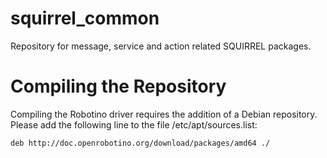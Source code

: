 squirrel_common
===============

Repository for message, service and action related SQUIRREL packages.

Compiling the Repository
========================

Compiling the Robotino driver requires the addition of a Debian repository.
Please add the following line to the file /etc/apt/sources.list:
```bash
deb http://doc.openrobotino.org/download/packages/amd64 ./
```
